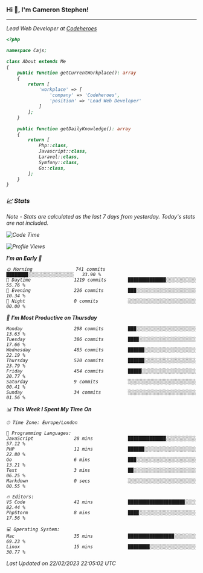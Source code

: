 ### Hi 👋, I'm Cameron Stephen!
<hr>
<p><em>Lead Web Developer at <a href="https://codeheroes.co.uk">Codeheroes</a></p>


```php
<?php

namespace Cajs;

class About extends Me
{
    public function getCurrentWorkplace(): array
    {
        return [
            'workplace' => [
                'company' => 'Codeheroes',
                'position' => 'Lead Web Developer'
            ]
        ];
    }

    public function getDailyKnowledge(): array
    {
        return [
            Php::class,
            Javascript::class,
            Laravel::class,
            Symfony::class,
            Go::class,
        ];
    }
}
```

### 📈 Stats
<p><em>Note - Stats are calculated as the last 7 days from yesterday. Today's stats are not included.</em></p>


<!--START_SECTION:waka-->
![Code Time](http://img.shields.io/badge/Code%20Time-3%2C251%20hrs%2034%20mins-blue)

![Profile Views](http://img.shields.io/badge/Profile%20Views-3-blue)

**I'm an Early 🐤** 

```text
🌞 Morning                741 commits         ████████░░░░░░░░░░░░░░░░░   33.90 % 
🌆 Daytime                1219 commits        ██████████████░░░░░░░░░░░   55.76 % 
🌃 Evening                226 commits         ███░░░░░░░░░░░░░░░░░░░░░░   10.34 % 
🌙 Night                  0 commits           ░░░░░░░░░░░░░░░░░░░░░░░░░   00.00 % 
```
📅 **I'm Most Productive on Thursday** 

```text
Monday                   298 commits         ███░░░░░░░░░░░░░░░░░░░░░░   13.63 % 
Tuesday                  386 commits         ████░░░░░░░░░░░░░░░░░░░░░   17.66 % 
Wednesday                485 commits         ██████░░░░░░░░░░░░░░░░░░░   22.19 % 
Thursday                 520 commits         ██████░░░░░░░░░░░░░░░░░░░   23.79 % 
Friday                   454 commits         █████░░░░░░░░░░░░░░░░░░░░   20.77 % 
Saturday                 9 commits           ░░░░░░░░░░░░░░░░░░░░░░░░░   00.41 % 
Sunday                   34 commits          ░░░░░░░░░░░░░░░░░░░░░░░░░   01.56 % 
```


📊 **This Week I Spent My Time On** 

```text
🕑︎ Time Zone: Europe/London

💬 Programming Languages: 
JavaScript               28 mins             ██████████████░░░░░░░░░░░   57.12 % 
PHP                      11 mins             ██████░░░░░░░░░░░░░░░░░░░   22.80 % 
Go                       6 mins              ███░░░░░░░░░░░░░░░░░░░░░░   13.21 % 
Text                     3 mins              ██░░░░░░░░░░░░░░░░░░░░░░░   06.25 % 
Markdown                 0 secs              ░░░░░░░░░░░░░░░░░░░░░░░░░   00.55 % 

🔥 Editors: 
VS Code                  41 mins             █████████████████████░░░░   82.44 % 
PhpStorm                 8 mins              ████░░░░░░░░░░░░░░░░░░░░░   17.56 % 

💻 Operating System: 
Mac                      35 mins             █████████████████░░░░░░░░   69.23 % 
Linux                    15 mins             ████████░░░░░░░░░░░░░░░░░   30.77 % 
```


 Last Updated on 22/02/2023 22:05:02 UTC
<!--END_SECTION:waka-->
